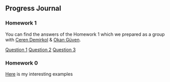## Progress Journal

### Homework 1

You can find the answers of the Homework 1 which we prepared as a group with [Ceren Demirkol](https://etm-58d.github.io/spring20-cerendemirkol) & [Okan Güven](https://etm-58d.github.io/spring20-guven80).

[Question 1](files\deneme.html)
[Question 2](files\deneme.html)
[Question 3](files\deneme.html)

### Homework 0

[Here](files/example_homework_0.html) is my interesting examples
